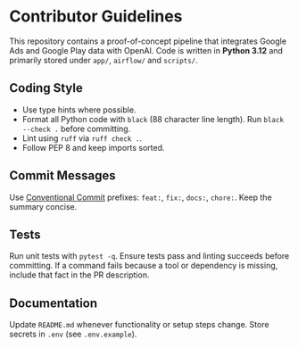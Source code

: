 # Contributor Guidelines

This repository contains a proof-of-concept pipeline that integrates Google Ads and Google Play data
with OpenAI. Code is written in **Python 3.12** and primarily stored under `app/`, `airflow/` and
`scripts/`.

## Coding Style

- Use type hints where possible.
- Format all Python code with `black` (88 character line length). Run `black --check .` before
  committing.
- Lint using `ruff` via `ruff check .`.
- Follow PEP 8 and keep imports sorted.

## Commit Messages

Use [Conventional Commit](https://www.conventionalcommits.org/) prefixes:
`feat:`, `fix:`, `docs:`, `chore:`. Keep the summary concise.

## Tests

Run unit tests with `pytest -q`. Ensure tests pass and linting succeeds before committing. If a command
fails because a tool or dependency is missing, include that fact in the PR description.

## Documentation

Update `README.md` whenever functionality or setup steps change. Store secrets in `.env` (see
`.env.example`).
